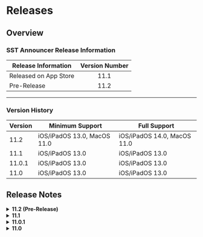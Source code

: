 #  Releases
## Overview
### SST Announcer Release Information
| Release Information    | Version Number |
|------------------------|:--------------:|
| Released on App Store  | 11.1           |
| Pre-Release            | 11.2           |

---

### Version History
| Version | Minimum Support             | Full Support                | 
|---------|-----------------------------|-----------------------------|
|11.2     |iOS/iPadOS 13.0, MacOS 11.0  |iOS/iPadOS 14.0, MacOS 11.0  |
|11.1     |iOS/iPadOS 13.0              |iOS/iPadOS 13.0              |
|11.0.1   |iOS/iPadOS 13.0              |iOS/iPadOS 13.0              |
|11.0     |iOS/iPadOS 13.0              |iOS/iPadOS 13.0              |

## Release Notes
<details>
<summary><strong>11.2 (Pre-Release)</strong></summary>

### Bug Fixes
- Fixed encoding errors which caused inverted commas and other symbols to be encoded as a bunch of strange symbols
- Fixed bug which caused app to crash when saving images from posts

---

### New Features
#### Announcer Timetables*
- Check your timetables from a iOS 14 widget
- Set it up by pressing the table button

#### Contextual menu previewing support
- Added contextual menu to areas such as Filters and more
- 3D Touch, Right Click or Long Press on filters, links and more to copy or open it

#### Links and Labels section
- It will automatically hide when scrolling down. This provides more space for content.
- It will show up again when you scroll up to top

#### Error Handling 
- If there is an error when opening the post, it will now ask if you want to close the post
- Posts that require Javascript, or on MacOS, posts with images, may throw errors

#### Drag and Drop
- Drag posts, links and fliters around to share them
- Works best on iPadOS and MacOS

#### Hard to Read?
- Added a Hard to Read? button when viewing posts with dark mode

#### Feedback Reporting
- Any suggestions on how we can improve SST Announcer? Any crashes or unexpected behaviours you experienced? 
- Use the Feedback Reporting tool in SST Announcer to report an issue. 
- When reporting issues, please provide instructions on how to recreate it so we can look into the issue.

---

### iPadOS & MacOS support*
#### Redesigned 
- Takes full advantage of the screen size with a new split-screen design

#### [iPadOS/MacOS] Pointer/Cursor Support
- New animations when hovering over buttons and more
- Secondary/Right Click support

#### [iPadOS/MacOS] Keyboard Shortcuts
- Navigate posts with up and down arrow keys
- Use ⌘F to search for posts
- Find all the keyboard shortcuts in Announcer settings or by holding down ⌘ on iPad

#### [MacOS] Touch Bar support*
- Announcer now supports Touch Bar
- Use it to pin, share and navigate around posts

*Requires iOS 14, iPadOS 14 or MacOS Big Sur

**Requires iOS 13.4, iPadOS 13.4 or MacOS Big Sur

</details>

<details>
<summary><strong>11.1</strong></summary>    

### Bug Fixes
- Fixed the bug which caused the labels on posts to be hidden

### New Features
#### Spotlight search support
- Search and preview announcements using spotlight search
- Tap on the search result to open it up in SST Announcer

</details>

<details>
<summary><strong>11.0.1</strong></summary>

### Bug fixes
- Fixed bug where certain notifications would not be sent to the user
- Fixed bug where the content of the post would not show up on the notification
- Fixed bug which caused certain links to result in an error 404 screen. Now, those links just redirect to the Students Blog.

### New Features
#### Improved Links and Labels 
- Dynamically shows and hides when switching device orientation to optimise for space
</details>

<details>
<summary><strong>11.0</strong></summary>
    
### New Features
#### Dark mode*
- Announcer now has dark mode! Experience dark mode on Announcer by turning it on in Settings app > Display & Brightness > select Dark

#### Peek & Pop
- Easily preview announcements and access quick actions such as Pin and Share

#### Haptic Feedback**
- We have added haptic feedback for certain actions and interactions within the app

#### Filter Posts with Labels
- Find posts using Labels! From Announcer, tap on the filter button and select which label you would like to use. 
- You can also type “[Label Name]” into the search field for example, “[10th Anniversary]”.

#### Sharing Posts
- Previously, sharing a post meant sharing an entire chunk of text. Now, the app shares the Students’ Blog link.

#### Notifications
- Notifications have been fixed. You can now get push notifications for every new announcement.

#### User Experience improvements
- Scroll up to easily select the items at the top of the screen. No need to stretch to reach the buttons.

#### Accessibility improvements
- Made it easier to increase your text size by pinching and zooming. Previously, it required a double-tap.

#### Colours
- We switched from a Red theme to a Blue one to better match the app.

#### Links
- There is now a dedicated links section at the bottom of the post for you to select a link easily

*feature is only available on iOS 13.0 or later

**feature requires compatible device
</details>
